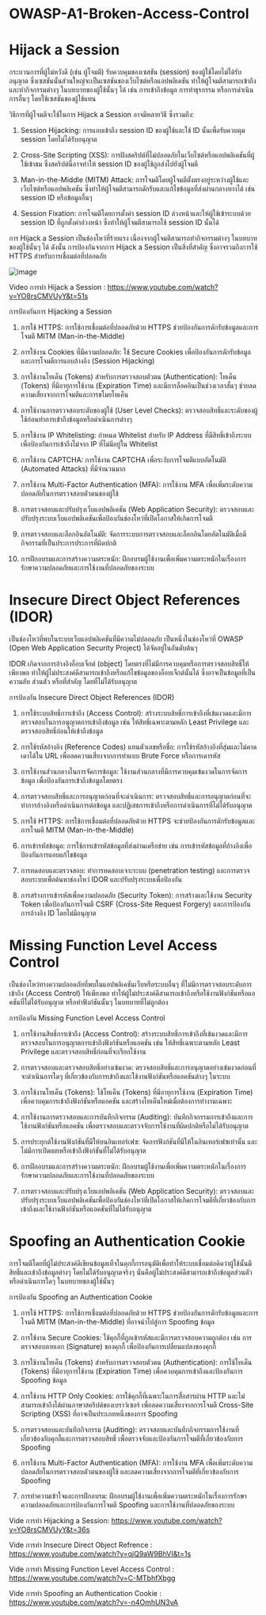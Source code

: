 # OWASP-A1-Broken-Access-Control

# Hijack a Session

กระบวนการที่ผู้ไม่หวังดี (เช่น ผู้โจมตี) รับควบคุมของเซสชัน (session) ของผู้ใช้โดยไม่ได้รับอนุญาต ซึ่งเซสชันนั้นส่วนใหญ่จะเป็นเซสชันของเว็บไซต์หรือแอปพลิเคชัน ทำให้ผู้โจมตีสามารถเข้าถึงและทำกิจกรรมต่างๆ ในบทบาทของผู้ใช้นั้นๆ ได้ เช่น การเข้าถึงข้อมูล การทำธุรกรรม หรือการดำเนินการอื่นๆ โดยใช้เซสชันของผู้ใช้แทน

วิธีการที่ผู้โจมตีจะใช้ในการ Hijack a Session อาจมีหลายวิธี ซึ่งรวมถึง:

1. Session Hijacking: การแอบเข้าถึง session ID ของผู้ใช้และใช้ ID นั้นเพื่อรับควบคุม session โดยไม่ได้รับอนุญาต

2. Cross-Site Scripting (XSS): การฝังสคริปต์ที่ไม่ปลอดภัยในเว็บไซต์หรือแอปพลิเคชันที่ผู้ใช้เข้าชม ซึ่งสคริปต์นี้อาจทำให้ session ID ของผู้ใช้ถูกส่งไปยังผู้โจมตี

3. Man-in-the-Middle (MITM) Attack: การโจมตีโดยผู้โจมตีตั้งตรงอยู่ระหว่างผู้ใช้และเว็บไซต์หรือแอปพลิเคชัน ซึ่งทำให้ผู้โจมตีสามารถดักรับและแก้ไขข้อมูลที่ส่งผ่านกลางทางได้ เช่น session ID หรือข้อมูลอื่นๆ

4. Session Fixation: การโจมตีโดยการตั้งค่า session ID ล่วงหน้าและให้ผู้ใช้เข้าระบบด้วย session ID ที่ถูกตั้งค่าล่วงหน้า ซึ่งทำให้ผู้โจมตีสามารถใช้ session ID นั้นได้

การ Hijack a Session เป็นช่องโหว่ที่ร้ายแรง เนื่องจากผู้โจมตีสามารถทำกิจกรรมต่างๆ ในบทบาทของผู้ใช้นั้นๆ ได้ ดังนั้น การป้องกันจากการ Hijack a Session เป็นสิ่งที่สำคัญ ซึ่งอาจรวมถึงการใช้ HTTPS สำหรับการเชื่อมต่อที่ปลอดภัย

![image](https://github.com/thanawut2903/OWASP-A1-Broken-Access-Control/assets/159118913/2fd3e522-76d8-403c-b84a-8fc14b5ce8fd)

Video การทำ Hijack a Session : https://www.youtube.com/watch?v=YO8rsCMVUyY&t=51s

การป้องกันการ Hijacking a Session

1.  การใช้ HTTPS: การใช้การเชื่อมต่อที่ปลอดภัยด้วย HTTPS ช่วยป้องกันการดักรับข้อมูลและการโจมตี MITM (Man-in-the-Middle)

2.  การใช้งาน Cookies ที่มีความปลอดภัย: ใช้ Secure Cookies เพื่อป้องกันการดักรับข้อมูลและการโจมตีการแอบอ้างอิง (Session Hijacking)

3.  การใช้งานโทเค็น (Tokens) สำหรับการตรวจสอบตัวตน (Authentication): โทเค็น (Tokens) ที่มีอายุการใช้งาน (Expiration Time) และมีการล็อคอินเป็นช่วงเวลาสั้นๆ ช่วยลดความเสี่ยงจากการโจมตีและการขโมยโทเค็น

4.  การใช้งานการตรวจสอบระดับของผู้ใช้ (User Level Checks): ตรวจสอบสิทธิ์และระดับของผู้ใช้ก่อนทำการเข้าถึงข้อมูลหรือดำเนินการต่างๆ

5.  การใช้งาน IP Whitelisting: กำหนด Whitelist สำหรับ IP Address ที่มีสิทธิ์เข้าถึงระบบ เพื่อป้องกันการเข้าถึงไม่จาก IP ที่ไม่มีอยู่ใน Whitelist

6.  การใช้งาน CAPTCHA: การใช้งาน CAPTCHA เพื่อระงับการโจมตีแบบอัตโนมัติ (Automated Attacks) ที่มีจำนวนมาก

7.  การใช้งาน Multi-Factor Authentication (MFA): การใช้งาน MFA เพื่อเพิ่มระดับความปลอดภัยในการตรวจสอบตัวตนของผู้ใช้

8.  การตรวจสอบและปรับปรุงเว็บแอปพลิเคชัน (Web Application Security): ตรวจสอบและปรับปรุงระบบเว็บแอปพลิเคชันเพื่อป้องกันช่องโหว่ที่เปิดโอกาสให้เกิดการโจมตี

9.  การตรวจสอบและล็อกอินอัตโนมัติ: จัดการระบบการตรวจสอบและล็อกอินโดยอัตโนมัติเมื่อมีกิจกรรมที่เป็นประการประการที่ผิดปกติ

10.  การฝึกอบรมและการสร้างความตระหนัก: ฝึกอบรมผู้ใช้งานเพื่อเพิ่มความตระหนักในเรื่องการรักษาความปลอดภัยและการใช้งานที่ปลอดภัยของระบบ

# Insecure Direct Object References (IDOR)

เป็นช่องโหว่ที่พบในระบบเว็บแอปพลิเคชันที่มีความไม่ปลอดภัย เป็นหนึ่งในช่องโหว่ที่ OWASP (Open Web Application Security Project) ได้จัดอยู่ในอันดับต้นๆ


IDOR เกิดจากการอ้างอิงอ็อบเจ็กต์ (object) โดยตรงที่ไม่มีการควบคุมหรือการตรวจสอบสิทธิ์ให้เพียงพอ ทำให้ผู้ไม่ประสงค์ดีสามารถเข้าถึงหรือแก้ไขข้อมูลของอ็อบเจ็กต์นั้นได้ ซึ่งอาจเป็นข้อมูลที่เป็นความลับ ส่วนตัว หรือที่สำคัญ โดยที่ไม่ได้รับอนุญาต

การป้องกัน Insecure Direct Object References (IDOR)

1.  การใช้ระบบสิทธิ์การเข้าถึง (Access Control): สร้างระบบสิทธิ์การเข้าถึงที่เข้มงวดและมีการตรวจสอบในการอนุญาตการเข้าถึงข้อมูล เช่น ให้สิทธิ์เฉพาะตามหลัก Least Privilege และตรวจสอบสิทธิ์ก่อนให้เข้าถึงข้อมูล

2.  การใช้รหัสอ้างอิง (Reference Codes) แทนตัวเลขหรือชื่อ: การใช้รหัสอ้างอิงที่สุ่มและไม่คาดเดาได้ใน URL เพื่อลดความเสี่ยงจากการทำแบบ Brute Force หรือการเดารหัส

3.  การใช้งานส่วนกลางในการจัดการข้อมูล: ใช้งานส่วนกลางที่มีการควบคุมเข้มงวดในการจัดการข้อมูล เพื่อป้องกันการเข้าถึงข้อมูลโดยตรง

4.  การตรวจสอบสิทธิ์และการอนุญาตก่อนที่จะดำเนินการ: ตรวจสอบสิทธิ์และการอนุญาตก่อนที่จะทำการอ้างอิงหรือดำเนินการต่อข้อมูล และปฏิเสธการเข้าถึงหรือการดำเนินการที่ไม่ได้รับอนุญาต

5.  การใช้ HTTPS: การใช้การเชื่อมต่อที่ปลอดภัยด้วย HTTPS จะช่วยป้องกันการดักรับข้อมูลและการโจมตี MITM (Man-in-the-Middle)

6.  การเข้ารหัสข้อมูล: การใช้การเข้ารหัสข้อมูลที่ส่งผ่านเครือข่าย เช่น การเข้ารหัสข้อมูลที่อ้างอิงเพื่อป้องกันการแอบแก้ไขข้อมูล

7.  การทดสอบและตรวจสอบ: ทำการทดสอบเจาะระบบ (penetration testing) และการตรวจสอบระบบเพื่อค้นหาช่องโหว่ IDOR และปรับปรุงระบบเพื่อป้องกัน

8.  การสร้างการเข้ารหัสเพื่อความปลอดภัย (Security Token): การสร้างและใช้งาน Security Token เพื่อป้องกันการโจมตี CSRF (Cross-Site Request Forgery) และการป้องกันการอ้างอิง ID โดยไม่มีอนุญาต

# Missing Function Level Access Control

เป็นช่องโหว่ทางความปลอดภัยที่พบในแอปพลิเคชันเว็บหรือระบบอื่นๆ ที่ไม่มีการตรวจสอบระดับการเข้าถึง (Access Control) ให้เพียงพอ ทำให้ผู้ไม่ประสงค์ดีสามารถเข้าถึงหรือใช้งานฟังก์ชันหรือแอคชันที่ไม่ได้รับอนุญาต หรือทำฟังก์ชันนั้นๆ ในบทบาทที่ไม่ถูกต้อง

การป้องกัน Missing Function Level Access Control 

1.  การใช้งานสิทธิ์การเข้าถึง (Access Control): สร้างระบบสิทธิ์การเข้าถึงที่เข้มงวดและมีการตรวจสอบในการอนุญาตการเข้าถึงฟังก์ชันหรือแอคชัน เช่น ให้สิทธิ์เฉพาะตามหลัก Least Privilege และตรวจสอบสิทธิ์ก่อนที่จะเรียกใช้งาน

2.  การตรวจสอบและตรวจสอบสิทธิ์อย่างเข้มงวด: ตรวจสอบสิทธิ์และการอนุญาตอย่างเข้มงวดก่อนที่จะดำเนินการใดๆ ที่เกี่ยวข้องกับการเข้าถึงและใช้งานฟังก์ชันหรือแอคชันต่างๆ ในระบบ

3.  การใช้งานโทเค็น (Tokens): ใช้โทเค็น (Tokens) ที่มีอายุการใช้งาน (Expiration Time) เพื่อควบคุมการเข้าถึงฟังก์ชันหรือแอคชัน และสร้างโทเค็นใหม่เมื่อต้องการทำงานเฉพาะ

4.  การใช้งานการตรวจสอบและการบันทึกกิจกรรม (Auditing): บันทึกกิจกรรมการเข้าถึงและการใช้งานฟังก์ชันหรือแอคชัน เพื่อตรวจสอบและตรวจจับการใช้งานที่ผิดปกติหรือไม่ได้รับอนุญาต

5.  การประยุกต์ใช้งานฟังก์ชันที่มีให้บนอินเทอร์เฟซ: จัดการฟังก์ชันที่มีให้ในอินเทอร์เฟซเท่านั้น และไม่มีการเปิดเผยหรือเข้าถึงฟังก์ชันที่ไม่ได้รับอนุญาต

6.  การฝึกอบรมและการสร้างความตระหนัก: ฝึกอบรมผู้ใช้งานเพื่อเพิ่มความตระหนักในเรื่องการรักษาความปลอดภัยและการใช้งานที่ปลอดภัยของระบบ

7.  การตรวจสอบและปรับปรุงเว็บแอปพลิเคชัน (Web Application Security): ตรวจสอบและปรับปรุงระบบเว็บแอปพลิเคชันเพื่อป้องกันช่องโหว่ที่เปิดโอกาสให้เกิดการโจมตีที่เกี่ยวข้องกับการเข้าถึงและใช้งานฟังก์ชันหรือแอคชันที่ไม่ได้รับอนุญาต

# Spoofing an Authentication Cookie

การโจมตีโดยที่ผู้ไม่ประสงค์ดีเขียนข้อมูลเท็จในคุกกี้การอนุมัติเพื่อทำให้ระบบเชื่อมต่อคิดว่าผู้ใช้นั้นมีสิทธิ์และเข้าถึงข้อมูลต่างๆ โดยไม่ได้รับอนุญาตจริงๆ นั่นคือผู้ไม่ประสงค์ดีสามารถเข้าถึงข้อมูลส่วนตัวหรือดำเนินการใดๆ ในบทบาทของผู้ใช้นั้นๆ

การป้องกัน Spoofing an Authentication Cookie

1.  การใช้ HTTPS: การใช้การเชื่อมต่อที่ปลอดภัยด้วย HTTPS ช่วยป้องกันการดักรับข้อมูลและการโจมตี MITM (Man-in-the-Middle) ที่อาจนำไปสู่การ Spoofing ข้อมูล

2.  การใช้งาน Secure Cookies: ใช้คุกกี้ที่ถูกเข้ารหัสและมีการตรวจสอบความถูกต้อง เช่น การตรวจสอบลายเอก (Signature) ของคุกกี้ เพื่อป้องกันการเปลี่ยนแปลงของคุกกี้

3.  การใช้งานโทเค็น (Tokens) สำหรับการตรวจสอบตัวตน (Authentication): การใช้โทเค็น (Tokens) ที่มีอายุการใช้งาน (Expiration Time) เพื่อควบคุมการเข้าถึงและป้องกันการ Spoofing ข้อมูล

4.  การใช้งาน HTTP Only Cookies: การใช้คุกกี้ที่เฉพาะในการสื่อสารผ่าน HTTP และไม่สามารถเข้าถึงได้ผ่านภาษาสคริปต์ของเบราว์เซอร์ เพื่อลดความเสี่ยงจากการโจมตี Cross-Site Scripting (XSS) ที่อาจเป็นประเภทหนึ่งของการ Spoofing

5.  การตรวจสอบและบันทึกกิจกรรม (Auditing): ตรวจสอบและบันทึกกิจกรรมการใช้งานที่เกี่ยวข้องกับคุกกี้และการตรวจสอบสิทธิ์ เพื่อตรวจจับและป้องกันการโจมตีที่เกี่ยวข้องกับการ Spoofing

6.  การใช้งาน Multi-Factor Authentication (MFA): การใช้งาน MFA เพื่อเพิ่มระดับความปลอดภัยในการตรวจสอบตัวตนของผู้ใช้ และลดความเสี่ยงจากการโจมตีที่เกี่ยวข้องกับการ Spoofing

7.  การทำความเข้าใจและการฝึกอบรม: ฝึกอบรมผู้ใช้งานเพื่อเพิ่มความตระหนักในเรื่องการรักษาความปลอดภัยและการป้องกันการโจมตี Spoofing และการใช้งานที่ปลอดภัยของระบบ

Vide การทำ Hijacking a Session: https://www.youtube.com/watch?v=YO8rsCMVUyY&t=36s

Vide การทำ Insecure Direct Object Refrence : https://www.youtube.com/watch?v=qjQ9aW9BhVI&t=1s

Vide การทำ  Missing Function Level Access Control : https://www.youtube.com/watch?v=C-MTbhfXbgg

Vide การทำ  Spoofing an Authentication Cookie : https://www.youtube.com/watch?v=-n4OmhUN3vA

